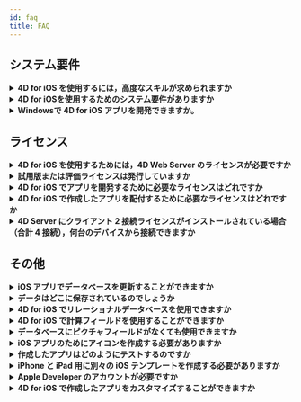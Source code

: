 ```yaml
---
id: faq
title: FAQ
---
```


## システム要件

<details>
<summary>
    <strong>4D for iOS を使用するには，高度なスキルが求められますか</strong>
</summary>

4D for iOS を使用すれば，ネイティブ iOS アプリに関する専門的な知識がない方でも，4Dから簡単にモバイルプロジェクトが作成できます！

モバイルプロジェクトエディターは，モバイルアプリ開発について特に何も知らなくても，4D for iOSが使用できるように設計されているからです。

</details>

<details>
<summary>
<strong>4D for iOSを使用するためのシステム要件がありますか</strong>
</summary>

### バージョン対応表

| Xcode  | Swift | iOS      | 4D   | macOS   |
| ------ | ----- | -------- | ---- | ------- |
| 11.4   | 5.2   | OS 13.4  | 18.2 | 10.15.2 |
| 11.3.1 | 5.1.3 | iOS 13.3 | 18.1 | 10.14.4 |
| 11.3.1 | 5.1.3 | iOS 13.3 | 18R2 | 10.14.4 |
| 11.2   | 5.1   | iOS 13.2 | 18   | 10.14.4 |
| 10.2.1 | 5.0   | iOS 12.2 | 17R6 | 10.14.4 |
| 10.2   | 4.2.1 | iOS 12.2 | 17R5 | 10.14.3 |
| 10.1   | 4.2.1 | iOS 12   | 17R4 | 10.13.6 |
| 10.0   | 4.2   | iOS 12   | 17R3 | 10.13.6 |
| 9.4    | 4.1.2 | iOS 11.4 | 17R2 | 10.13.2 |
| 9.3.1  | 4.1   | iOS 11.3 | 17R2 | 10.13.2 |

過去バージョンの Xcode は，下記のサイトから入手することができます。 https://developer.apple.com/download/more/

=> 登録デベロッパーは，Apple Developer からプレビュー版のリリースをダウンロードすることができます。

[こちら](prerequisites.html)の情報もご覧ください。

</details>

<details>
<summary>
<strong>Windowsで 4D for iOS アプリを開発できますか。</strong>
</summary>

いいえ。 アプリケーションのコンパイルには Xcode，テストには iOS シミュレーターを使用するため，macOS 開発する必要があります。

</details>

## ライセンス

<details>
<summary>
<strong>4D for iOS を使用するためには，4D Web Server のライセンスが必要ですか</strong>
</summary>

いいえ。4D Server v17 R2 以降であれば，4D for iOS のサーバーにすることができます。

</details>

<details>
<summary>
<strong>試用版または評価ライセンスは発行していますか</strong>
</summary>

4D v17 R2 以降の 4D Developer Professional または 4D Server ライセンスがあれば，4D for iOS を使用することができます。

R バージョンが利用できる 4D のパートナープログラムに未加入，あるいはv17のライセンスに「メンテナンス」プログラムが付帯していない場合，4D v18 のライセンスで利用することができます。

</details>

<details>
<summary>
<strong>4D for iOS でアプリを開発するために必要なライセンスはどれですか</strong>
</summary>

macOS プラットフォームの 4D Developer Pro v17 R2 以降です。

</details>

<details>
<summary>
<strong>4D for iOS で作成したアプリを配付するために必要なライセンスはどれですか</strong>
</summary>

4D for iOSアプリと同期するサーバーアプリは 4D Server（macOS または Windows）の v17 R2 以降のライセンスで運用することができます。

4D for iOS 専用のライセンスというものはありません。 4D for iOS アプリは 4D Remote（クライアント）の余剰同時接続ライセンスを消費します。

4D Server のライセンスが許す限り，Mac・Windows・iPhone デバイスから同時に接続することができます。

</details>

<details>
<summary>
<strong>4D Server にクライアント 2 接続ライセンスがインストールされている場合（合計 4 接続），何台のデバイスから接続できますか</strong>
</summary>

最大で 4 台のデバイスから接続できます。

</details>

## その他

<details>
<summary>
<strong>iOS アプリでデータベースを更新することができますか</strong>
</summary>

はい。もちろんです！

</details>

<details>
<summary>
<strong>データはどこに保存されているのでしょうか</strong>
</summary>

データは iOS デバイスのローカルデータベースに保存されています。 したがって，オフラインモードでもデータベースにアクセスすることができます。

</details>

<details>
<summary>
<strong>4D for iOS でリレーショナルデータベースを使用できますか</strong>
</summary>

はい。もちろんです！

</details>

<details>
<summary>
<strong>4D for iOS で計算フィールドを使用することができますか</strong>
</summary>

数式を公開することはできませんが，計算済みの値をフィールドに登録しておき，そのフィールドを 4D for iOS の「[ストラクチャ](structure.html)」セクションで公開することができます。

</details>

<details>
<summary>
<strong>データベースにピクチャフィールドがなくても使用できますか</strong>
</summary>

ピクチャフィールドは必須ではありませんが，最高のユーザーエクスペリエンスを実現するためには，画像を積極的に使用することが勧められています。

4D for iOS には，バラエティに富んだ[リスト画面](list-form-templates.html)および[詳細画面](detail-form-templates.html)のテンプレートが用意されています。 画像やグラフを含まない，シンプルなデザインもあります。

</details>

<details>
<summary>
<strong>iOS アプリのためにアイコンを作成する必要がありますか</strong>
</summary>

4D for iOS アプリには，オリジナルのアイコンを設定することが勧められています。特に設定しない場合，4D のロゴマークがデフォルトのアイコンとなります。

デスクトップ版アプリのアイコンがある場合，プロジェクトエディターの「[一般](general.html)」セクションのアイコンエリアにドラッグ＆ドロップするだけで，モバイル版アプリのアイコンが自動的に作成されます。

</details>

<details>
<summary>
<strong>作成したアプリはどのようにテストするのですか</strong>
</summary>

4D for iOS で作成したアプリは，[シミュレーター](simulator.html)で手早くテストすることができます。 実機の iOS デバイス（iPhone または iPad）で[テスト](install-device.html)するためには，有料の**Apple Developer アカウント**が必要です。

**注記**: 出力した iOS プロジェクトを Xcode で開けば，無料の**Apple Developer アカウント**でもアプリをインストールすることができます。

</details>

<details>
<summary>
<strong>iPhone と iPad 用に別々の iOS テンプレートを作成する必要がありますか</strong>
</summary>

4D for iOS に用意されているテンプレートは，すべて iPhone 用に最適化されています。 しかし，iPad でも使用することができます。

</details>

<details>
<summary>
     <strong>Apple Developer のアカウントが必要ですか</strong>
</summary>

4D for iOS で作成したアプリをテストするためには，最低限でも無料の [Apple Developer アカウント](free-developer-account.html) が必要です。

4D for iOS で作成したアプリを配付するためには， [Apple Developer Enterprise Program](register-apple-developer-enterprise-program.html) （インハウス配付）または [Apple Developer Program](register-apple-developer-program-organization.html) （App Store 配付）に加入することが必要です。

</details>

<details>
<summary>
<strong>4D for iOS で作成したアプリをカスタマイズすることができますか</strong>
</summary>

4D for iOS は，標準の Xcode プロジェクトを出力しますので，必要であれば，[ Xcode で開いて編集する](open-xcode.html) ことができます。

</details>